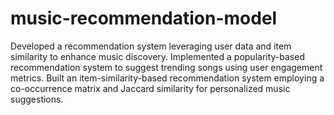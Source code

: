 # music-recommendation-model
Developed a recommendation system leveraging user data and item similarity to enhance music discovery.
Implemented a popularity-based recommendation system to suggest trending songs using user engagement metrics.
Built an item-similarity-based recommendation system employing a co-occurrence matrix and Jaccard similarity
for personalized music suggestions.
